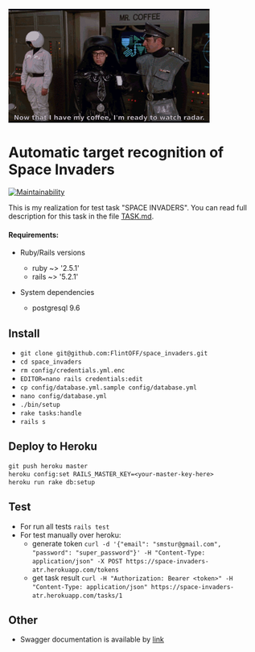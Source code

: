 ![funny radar gif](public/radar.gif)

# Automatic target recognition of Space Invaders
[![Maintainability](https://api.codeclimate.com/v1/badges/e5a61b96be43522b3382/maintainability)](https://codeclimate.com/github/FlintOFF/space_invaders/maintainability)

This is my realization for test task "SPACE INVADERS".
You can read full description for this task in the file [TASK.md](TASK.md).

#### Requirements:

* Ruby/Rails versions
    * ruby ~> '2.5.1'
    * rails ~> '5.2.1'

* System dependencies
    * postgresql 9.6

## Install
* `git clone git@github.com:FlintOFF/space_invaders.git`
* `cd space_invaders`
* `rm config/credentials.yml.enc`
* `EDITOR=nano rails credentials:edit`
* `cp config/database.yml.sample config/database.yml`
* `nano config/database.yml`
* `./bin/setup`
* `rake tasks:handle`
* `rails s`

## Deploy to Heroku
```
git push heroku master
heroku config:set RAILS_MASTER_KEY=<your-master-key-here>
heroku run rake db:setup
```

## Test
* For run all tests `rails test`
* For test manually over heroku:
    * generate token `curl -d '{"email": "smstur@gmail.com", "password": "super_password"}' -H "Content-Type: application/json" -X POST https://space-invaders-atr.herokuapp.com/tokens`
    * get task result `curl -H "Authorization: Bearer <token>" -H "Content-Type: application/json" https://space-invaders-atr.herokuapp.com/tasks/1`
    
## Other
* Swagger documentation is available by [link](https://space-invaders-atr.herokuapp.com/swagger)
